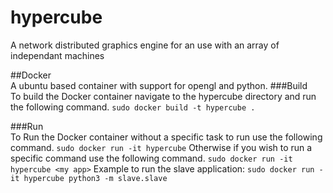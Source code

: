 # hypercube
A network distributed graphics engine for an use with an array of independant machines

##Docker  
A ubuntu based container with support for opengl and python.
###Build  
To build the Docker container navigate to the hypercube directory and run the following command.
`sudo docker build -t hypercube .`

###Run  
To Run the Docker container without a specific task to run use the following command.
`sudo docker run -it hypercube`
Otherwise if you wish to run a specific command use the following command.
`sudo docker run -it hypercube <my app>` 
Example to run the slave application: `sudo docker run -it hypercube python3 -m slave.slave`

